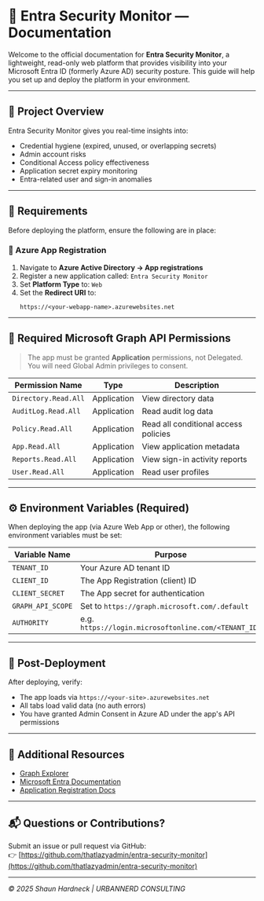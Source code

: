 # 📘 Entra Security Monitor — Documentation

Welcome to the official documentation for **Entra Security Monitor**, a lightweight, read-only web platform that provides visibility into your Microsoft Entra ID (formerly Azure AD) security posture. This guide will help you set up and deploy the platform in your environment.

---

## 🚀 Project Overview

Entra Security Monitor gives you real-time insights into:
- Credential hygiene (expired, unused, or overlapping secrets)
- Admin account risks
- Conditional Access policy effectiveness
- Application secret expiry monitoring
- Entra-related user and sign-in anomalies

---

## 📌 Requirements

Before deploying the platform, ensure the following are in place:

### 🔐 Azure App Registration

1. Navigate to **Azure Active Directory → App registrations**
2. Register a new application called: `Entra Security Monitor`
3. Set **Platform Type** to: `Web`
4. Set the **Redirect URI** to:
   ```
   https://<your-webapp-name>.azurewebsites.net
   ```

---

## 🛂 Required Microsoft Graph API Permissions

> The app must be granted **Application** permissions, not Delegated. You will need Global Admin privileges to consent.

| Permission Name          | Type        | Description                              |
|--------------------------|-------------|------------------------------------------|
| `Directory.Read.All`     | Application | View directory data                      |
| `AuditLog.Read.All`      | Application | Read audit log data                      |
| `Policy.Read.All`        | Application | Read all conditional access policies     |
| `App.Read.All`           | Application | View application metadata                |
| `Reports.Read.All`       | Application | View sign-in activity reports            |
| `User.Read.All`          | Application | Read user profiles                       |

---

## ⚙️ Environment Variables (Required)

When deploying the app (via Azure Web App or other), the following environment variables must be set:

| Variable Name              | Purpose                                 |
|----------------------------|-----------------------------------------|
| `TENANT_ID`                | Your Azure AD tenant ID                 |
| `CLIENT_ID`                | The App Registration (client) ID        |
| `CLIENT_SECRET`            | The App secret for authentication       |
| `GRAPH_API_SCOPE`          | Set to `https://graph.microsoft.com/.default` |
| `AUTHORITY`                | e.g. `https://login.microsoftonline.com/<TENANT_ID>` |

---

## 🧪 Post-Deployment

After deploying, verify:
- The app loads via `https://<your-site>.azurewebsites.net`
- All tabs load valid data (no auth errors)
- You have granted Admin Consent in Azure AD under the app's API permissions

---

## 📄 Additional Resources

- [Graph Explorer](https://developer.microsoft.com/en-us/graph/graph-explorer)
- [Microsoft Entra Documentation](https://learn.microsoft.com/en-us/entra/)
- [Application Registration Docs](https://learn.microsoft.com/en-us/azure/active-directory/develop/quickstart-register-app)

---

## 📬 Questions or Contributions?

Submit an issue or pull request via GitHub:  
👉 [https://github.com/thatlazyadmin/entra-security-monitor](https://github.com/thatlazyadmin/entra-security-monitor)

---

_© 2025 Shaun Hardneck | URBANNERD CONSULTING_